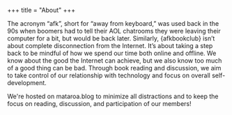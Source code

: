 +++
title = "About"
+++

The acronym “afk”, short for “away from keyboard,” was used back in the 90s when boomers had to tell their AOL chatrooms they were leaving their computer for a bit, but would be back later. Similarly, {afkbookclub} isn’t about complete disconnection from the Internet. It’s about taking a step back to be mindful of how we spend our time both online and offline. We know about the good the Internet can achieve, but we also know too much of a good thing can be bad. Through book reading and discussion, we aim to take control of our relationship with technology and focus on overall self-development.

We're hosted on mataroa.blog to minimize all distractions and to keep the focus on reading, discussion, and participation of our members!
